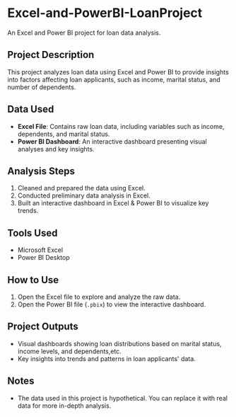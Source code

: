 # Excel-and-PowerBI-LoanProject
An Excel and Power BI project for loan data analysis.
## Project Description
This project analyzes loan data using Excel and Power BI to provide insights into factors affecting loan applicants, such as income, marital status, and number of dependents.

## Data Used
- **Excel File**: Contains raw loan data, including variables such as income, dependents, and marital status.
- **Power BI Dashboard**: An interactive dashboard presenting visual analyses and key insights.

## Analysis Steps
1. Cleaned and prepared the data using Excel.
2. Conducted preliminary data analysis in Excel.
3. Built an interactive dashboard in Excel & Power BI to visualize key trends.

## Tools Used
- Microsoft Excel
- Power BI Desktop

## How to Use
1. Open the Excel file to explore and analyze the raw data.
2. Open the Power BI file (`.pbix`) to view the interactive dashboard.

## Project Outputs
- Visual dashboards showing loan distributions based on marital status, income levels, and dependents,etc.
- Key insights into trends and patterns in loan applicants' data.

## Notes
- The data used in this project is hypothetical. You can replace it with real data for more in-depth analysis.
